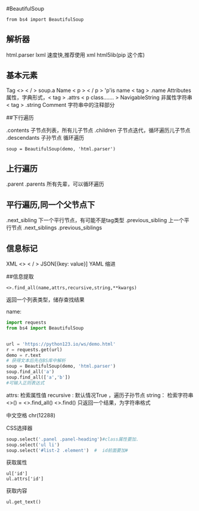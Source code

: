 #BeautifulSoup

    from bs4 import BeautifulSoup


## 解析器
html.parser
lxml  速度快,推荐使用
xml
html5lib(pip 这个库)


## 基本元素
Tag <> < / >   soup.a
Name < p > < / p > 'p'is name < tag > .name
Attributes  属性，字典形式，< tag > .attrs < p class....... >
NavigableString  非属性字符串 < tag > .string
Comment  字符串中的注释部分


##下行遍历

.contents      子节点列表，所有儿子节点
.children  子节点迭代，循环遍历儿子节点
.descendants   子孙节点 循环遍历

    soup = BeautifulSoup(demo, 'html.parser')


## 上行遍历

.parent
.parents  所有先辈，可以循环遍历


## 平行遍历,同一个父节点下


.next_sibling 	下一个平行节点，有可能不是tag类型
.previous_sibling  上一个平行节点
.next_siblings
.previous_siblings


## 信息标记

XML <> < / >
JSON[{key: value}]
YAML  缩进


##信息提取

    <>.find_all(name,attrs,recursive,string,**kwargs)
返回一个列表类型，储存查找结果

name:
```py
import requests
from bs4 import BeautifulSoup


url = 'https://python123.io/ws/demo.html'
r = requests.get(url)
demo = r.text
# 获得文本后先在BS库中解析
soup = BeautifulSoup(demo, 'html.parser')
soup.find_all('a')
soup.find_all(['a','b'])
#可输入正则表达式
```
attrs:  检索属性值
recursive : 默认情况True ，遍历子孙节点
string： 检索字符串
<>()   =  <>.find_all()
<>.find()  只返回一个结果，为字符串格式


中文空格 chr(12288)


CSS选择器
```py
soup.select('.panel .panel-heading')#class属性要加.
soup.select('ul li')
soup.select('#list-2 .element')  #  id前面要加#


```


获取属性

    ul['id']
    ul.attrs['id']



获取内容

    ul.get_text()